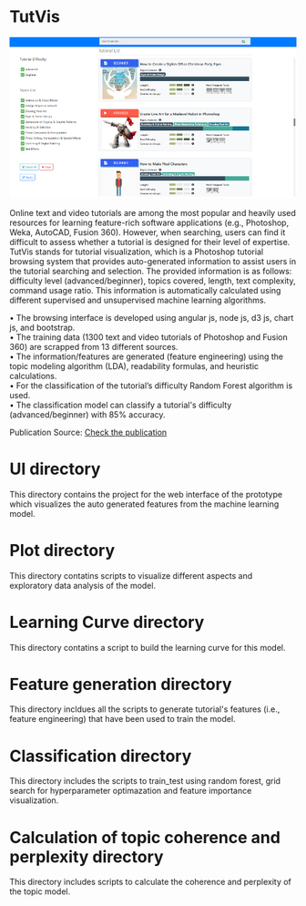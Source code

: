 # TutVis
![](UI/images/interface.PNG?raw=true)

Online text and video tutorials are among the most popular and heavily used resources for learning feature-rich software applications (e.g., Photoshop, Weka, AutoCAD, Fusion 360). However, when searching, users can find it difficult to assess whether a tutorial is designed for their level of expertise. TutVis stands for tutorial visualization, which is a Photoshop tutorial browsing system that provides auto-generated information to assist users in the tutorial searching and selection. The provided information is as follows: difficulty level (advanced/beginner), topics covered, length, text complexity, command usage ratio. This information is automatically calculated using different supervised and unsupervised machine learning algorithms.

• The browsing interface is developed using angular js, node js, d3 js, chart js, and bootstrap.<br/>
• The training data (1300 text and video tutorials of Photoshop and Fusion 360) are scrapped from 13 different sources. <br>
• The information/features are generated (feature engineering) using the topic modeling algorithm (LDA), readability formulas, and heuristic calculations. <br/>
• For the classification of the tutorial’s difficulty Random Forest algorithm is used.<br/>
• The classification model can classify a tutorial's difficulty (advanced/beginner) with 85% accuracy.

Publication Source: [Check the publication](https://ieeexplore.ieee.org/abstract/document/9127271)

# UI directory
This directory contains the project for the web interface of the prototype which visualizes the auto generated features from the machine learning model.

# Plot directory
This directory contatins scripts to visualize different aspects and exploratory data analysis of the model.

# Learning Curve directory
This directory contatins a script to build the learning curve for this model.

# Feature generation directory
This directory incldues all the scripts to generate tutorial's features (i.e., feature engineering) that have been used to train the model.

# Classification directory
This directory includes the scripts to train_test using random forest, grid search for hyperparameter optimazation and feature importance visualization.

# Calculation of topic coherence and perplexity directory
This directory includes scripts to calculate the coherence and perplexity of the topic model.
